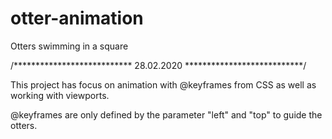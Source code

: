 # otter-animation
Otters swimming in a square

/***************************
28.02.2020
***************************/

This project has focus on animation with @keyframes from CSS as well as working with viewports.

@keyframes are only defined by the parameter "left" and "top" to guide the otters.
